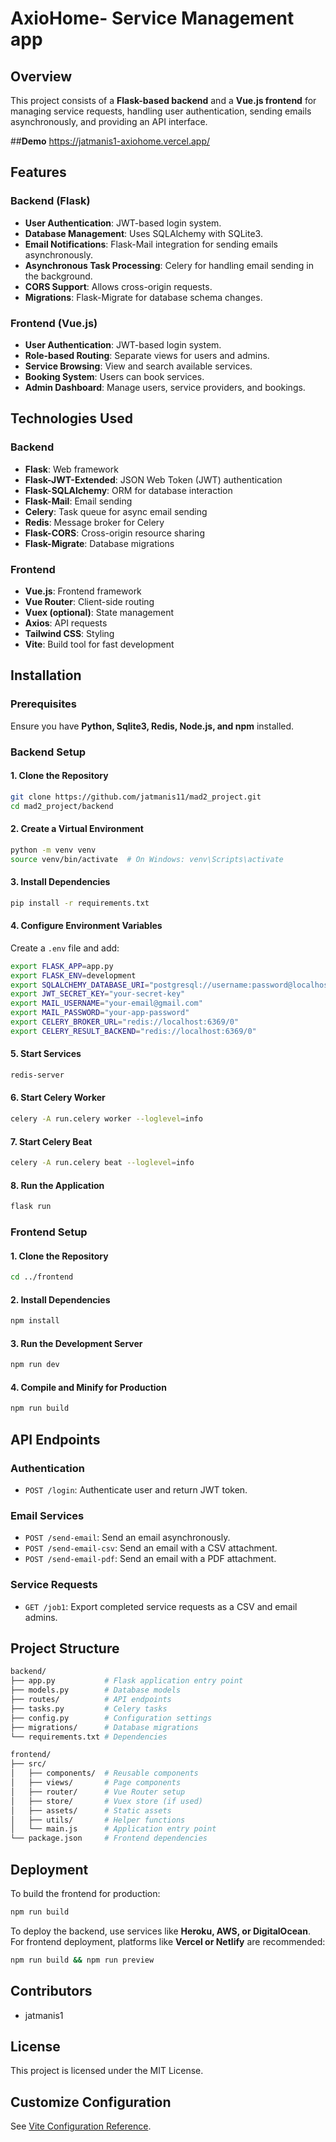 # AxioHome- Service Management app

## Overview
This project consists of a **Flask-based backend** and a **Vue.js frontend** for managing service requests, handling user authentication, sending emails asynchronously, and providing an API interface.

##**Demo**
https://jatmanis1-axiohome.vercel.app/

## Features
### Backend (Flask)
- **User Authentication**: JWT-based login system.
- **Database Management**: Uses SQLAlchemy with SQLite3.
- **Email Notifications**: Flask-Mail integration for sending emails asynchronously.
- **Asynchronous Task Processing**: Celery for handling email sending in the background.
- **CORS Support**: Allows cross-origin requests.
- **Migrations**: Flask-Migrate for database schema changes.

### Frontend (Vue.js)
- **User Authentication**: JWT-based login system.
- **Role-based Routing**: Separate views for users and admins.
- **Service Browsing**: View and search available services.
- **Booking System**: Users can book services.
- **Admin Dashboard**: Manage users, service providers, and bookings.

## Technologies Used
### Backend
- **Flask**: Web framework
- **Flask-JWT-Extended**: JSON Web Token (JWT) authentication
- **Flask-SQLAlchemy**: ORM for database interaction
- **Flask-Mail**: Email sending
- **Celery**: Task queue for async email sending
- **Redis**: Message broker for Celery
- **Flask-CORS**: Cross-origin resource sharing
- **Flask-Migrate**: Database migrations

### Frontend
- **Vue.js**: Frontend framework
- **Vue Router**: Client-side routing
- **Vuex (optional)**: State management
- **Axios**: API requests
- **Tailwind CSS**: Styling
- **Vite**: Build tool for fast development

## Installation

### Prerequisites
Ensure you have **Python, Sqlite3, Redis, Node.js, and npm** installed.

### Backend Setup
#### 1. Clone the Repository
```bash
git clone https://github.com/jatmanis11/mad2_project.git
cd mad2_project/backend
```

#### 2. Create a Virtual Environment
```bash
python -m venv venv
source venv/bin/activate  # On Windows: venv\Scripts\activate
```

#### 3. Install Dependencies
```bash
pip install -r requirements.txt
```

#### 4. Configure Environment Variables
Create a `.env` file and add:
```bash
export FLASK_APP=app.py
export FLASK_ENV=development
export SQLALCHEMY_DATABASE_URI="postgresql://username:password@localhost/db_name"
export JWT_SECRET_KEY="your-secret-key"
export MAIL_USERNAME="your-email@gmail.com"
export MAIL_PASSWORD="your-app-password"
export CELERY_BROKER_URL="redis://localhost:6369/0"
export CELERY_RESULT_BACKEND="redis://localhost:6369/0"
```

#### 5. Start Services
```bash
redis-server
```

#### 6. Start Celery Worker
```bash
celery -A run.celery worker --loglevel=info
```
#### 7. Start Celery Beat
```bash
celery -A run.celery beat --loglevel=info
```

#### 8. Run the Application
```bash
flask run
```

### Frontend Setup
#### 1. Clone the Repository
```bash
cd ../frontend
```

#### 2. Install Dependencies
```bash
npm install
```

#### 3. Run the Development Server
```bash
npm run dev
```

#### 4. Compile and Minify for Production
```bash
npm run build
```

## API Endpoints
### Authentication
- `POST /login`: Authenticate user and return JWT token.

### Email Services
- `POST /send-email`: Send an email asynchronously.
- `POST /send-email-csv`: Send an email with a CSV attachment.
- `POST /send-email-pdf`: Send an email with a PDF attachment.

### Service Requests
- `GET /job1`: Export completed service requests as a CSV and email admins.

## Project Structure
```bash
backend/
├── app.py           # Flask application entry point
├── models.py        # Database models
├── routes/          # API endpoints
├── tasks.py         # Celery tasks
├── config.py        # Configuration settings
├── migrations/      # Database migrations
└── requirements.txt # Dependencies

frontend/
├── src/
│   ├── components/  # Reusable components
│   ├── views/       # Page components
│   ├── router/      # Vue Router setup
│   ├── store/       # Vuex store (if used)
│   ├── assets/      # Static assets
│   ├── utils/       # Helper functions
│   └── main.js      # Application entry point
└── package.json     # Frontend dependencies
```

## Deployment
To build the frontend for production:
```bash
npm run build
```

To deploy the backend, use services like **Heroku, AWS, or DigitalOcean**.
For frontend deployment, platforms like **Vercel or Netlify** are recommended:
```bash
npm run build && npm run preview
```

## Contributors
- jatmanis1

## License
This project is licensed under the MIT License.

## Customize Configuration
See [Vite Configuration Reference](https://vite.dev/config/).

